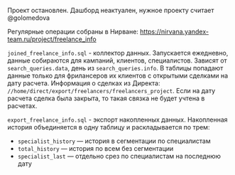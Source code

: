 Проект остановлен. Дашборд неактуален, нужное проекту считает @golomedova

Регулярные операции собраны в Нирване: https://nirvana.yandex-team.ru/project/freelance_info

`joined_freelance_info.sql` - коллектор данных.
Запускается ежедневно, данные собираются для кампаний, клиентов, специалистов.
Зависят от `search_queries.data`, день из `search_queries.info`.
В таблицы попадают данные только для фрилансеров их клиентов с открытыми сделками на дату расчета.
Информация о сделках из Директа: `//home/direct/export/freelancers/freelancers_project`.
Если на дату расчета сделка была закрыта, то такая связка не будет учтена в расчетах.

`export_freelance_info.sql` - экспорт накопленных данных.
Накопленная история объединяется в одну таблицу и раскладывается по трем:
- `specialist_history` — история в сегментации по специалистам
- `total_history` — история по всем без сегментации
- `specialist_last` — отдельно срез по специалистам на последнюю дату

